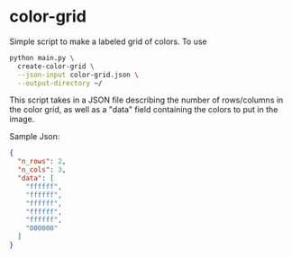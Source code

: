 # color-grid

Simple script to make a labeled grid of colors. To use

``` bash
python main.py \
  create-color-grid \
  --json-input color-grid.json \
  --output-directory ~/
```

This script takes in a JSON file describing the number of rows/columns in the
color grid, as well as a "data" field containing the colors to put in the image. 

Sample Json:

``` json
{
  "n_rows": 2,
  "n_cols": 3,
  "data": [
    "ffffff",
    "ffffff",
    "ffffff",
    "ffffff",
    "ffffff",
    "000000"
  ]
}
```



